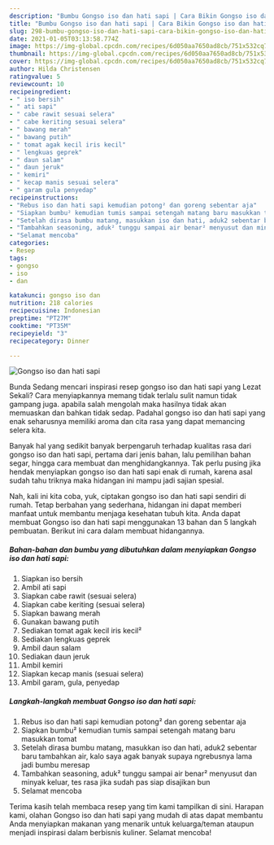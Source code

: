 ```yaml
---
description: "Bumbu Gongso iso dan hati sapi | Cara Bikin Gongso iso dan hati sapi Yang Sedap"
title: "Bumbu Gongso iso dan hati sapi | Cara Bikin Gongso iso dan hati sapi Yang Sedap"
slug: 298-bumbu-gongso-iso-dan-hati-sapi-cara-bikin-gongso-iso-dan-hati-sapi-yang-sedap
date: 2021-01-05T03:13:58.774Z
image: https://img-global.cpcdn.com/recipes/6d050aa7650ad8cb/751x532cq70/gongso-iso-dan-hati-sapi-foto-resep-utama.jpg
thumbnail: https://img-global.cpcdn.com/recipes/6d050aa7650ad8cb/751x532cq70/gongso-iso-dan-hati-sapi-foto-resep-utama.jpg
cover: https://img-global.cpcdn.com/recipes/6d050aa7650ad8cb/751x532cq70/gongso-iso-dan-hati-sapi-foto-resep-utama.jpg
author: Hilda Christensen
ratingvalue: 5
reviewcount: 10
recipeingredient:
- " iso bersih"
- " ati sapi"
- " cabe rawit sesuai selera"
- " cabe keriting sesuai selera"
- " bawang merah"
- " bawang putih"
- " tomat agak kecil iris kecil"
- " lengkuas geprek"
- " daun salam"
- " daun jeruk"
- " kemiri"
- " kecap manis sesuai selera"
- " garam gula penyedap"
recipeinstructions:
- "Rebus iso dan hati sapi kemudian potong² dan goreng sebentar aja"
- "Siapkan bumbu² kemudian tumis sampai setengah matang baru masukkan tomat"
- "Setelah dirasa bumbu matang, masukkan iso dan hati, aduk2 sebentar baru tambahkan air, kalo saya agak banyak supaya ngrebusnya lama jadi bumbu meresap"
- "Tambahkan seasoning, aduk² tunggu sampai air benar² menyusut dan minyak keluar, tes rasa jika sudah pas siap disajikan bun"
- "Selamat mencoba"
categories:
- Resep
tags:
- gongso
- iso
- dan

katakunci: gongso iso dan 
nutrition: 218 calories
recipecuisine: Indonesian
preptime: "PT27M"
cooktime: "PT35M"
recipeyield: "3"
recipecategory: Dinner

---
```



![Gongso iso dan hati sapi](https://img-global.cpcdn.com/recipes/6d050aa7650ad8cb/751x532cq70/gongso-iso-dan-hati-sapi-foto-resep-utama.jpg)

Bunda Sedang mencari inspirasi resep gongso iso dan hati sapi yang Lezat Sekali? Cara menyiapkannya memang tidak terlalu sulit namun tidak gampang juga. apabila salah mengolah maka hasilnya tidak akan memuaskan dan bahkan tidak sedap. Padahal gongso iso dan hati sapi yang enak seharusnya memiliki aroma dan cita rasa yang dapat memancing selera kita.

Banyak hal yang sedikit banyak berpengaruh terhadap kualitas rasa dari gongso iso dan hati sapi, pertama dari jenis bahan, lalu pemilihan bahan segar, hingga cara membuat dan menghidangkannya. Tak perlu pusing jika hendak menyiapkan gongso iso dan hati sapi enak di rumah, karena asal sudah tahu triknya maka hidangan ini mampu jadi sajian spesial.




Nah, kali ini kita coba, yuk, ciptakan gongso iso dan hati sapi sendiri di rumah. Tetap berbahan yang sederhana, hidangan ini dapat memberi manfaat untuk membantu menjaga kesehatan tubuh kita. Anda dapat membuat Gongso iso dan hati sapi menggunakan 13 bahan dan 5 langkah pembuatan. Berikut ini cara dalam membuat hidangannya.

<!--inarticleads1-->

##### Bahan-bahan dan bumbu yang dibutuhkan dalam menyiapkan Gongso iso dan hati sapi:

1. Siapkan  iso bersih
1. Ambil  ati sapi
1. Siapkan  cabe rawit (sesuai selera)
1. Siapkan  cabe keriting (sesuai selera)
1. Siapkan  bawang merah
1. Gunakan  bawang putih
1. Sediakan  tomat agak kecil iris kecil²
1. Sediakan  lengkuas geprek
1. Ambil  daun salam
1. Sediakan  daun jeruk
1. Ambil  kemiri
1. Siapkan  kecap manis (sesuai selera)
1. Ambil  garam, gula, penyedap




<!--inarticleads2-->

##### Langkah-langkah membuat Gongso iso dan hati sapi:

1. Rebus iso dan hati sapi kemudian potong² dan goreng sebentar aja
1. Siapkan bumbu² kemudian tumis sampai setengah matang baru masukkan tomat
1. Setelah dirasa bumbu matang, masukkan iso dan hati, aduk2 sebentar baru tambahkan air, kalo saya agak banyak supaya ngrebusnya lama jadi bumbu meresap
1. Tambahkan seasoning, aduk² tunggu sampai air benar² menyusut dan minyak keluar, tes rasa jika sudah pas siap disajikan bun
1. Selamat mencoba




Terima kasih telah membaca resep yang tim kami tampilkan di sini. Harapan kami, olahan Gongso iso dan hati sapi yang mudah di atas dapat membantu Anda menyiapkan makanan yang menarik untuk keluarga/teman ataupun menjadi inspirasi dalam berbisnis kuliner. Selamat mencoba!
